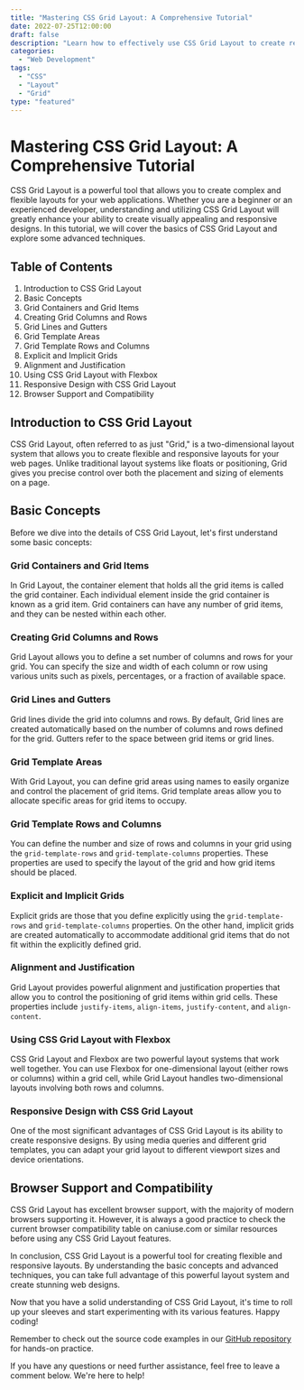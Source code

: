 ```yaml
--- 
title: "Mastering CSS Grid Layout: A Comprehensive Tutorial"
date: 2022-07-25T12:00:00 
draft: false 
description: "Learn how to effectively use CSS Grid Layout to create responsive and flexible layouts for your web applications."
categories: 
  - "Web Development"
tags: 
  - "CSS"
  - "Layout"
  - "Grid"
type: "featured"
--- 
```


# Mastering CSS Grid Layout: A Comprehensive Tutorial

CSS Grid Layout is a powerful tool that allows you to create complex and flexible layouts for your web applications. Whether you are a beginner or an experienced developer, understanding and utilizing CSS Grid Layout will greatly enhance your ability to create visually appealing and responsive designs. In this tutorial, we will cover the basics of CSS Grid Layout and explore some advanced techniques.

## Table of Contents

1. Introduction to CSS Grid Layout
2. Basic Concepts
3. Grid Containers and Grid Items
4. Creating Grid Columns and Rows
5. Grid Lines and Gutters
6. Grid Template Areas
7. Grid Template Rows and Columns
8. Explicit and Implicit Grids
9. Alignment and Justification
10. Using CSS Grid Layout with Flexbox
11. Responsive Design with CSS Grid Layout
12. Browser Support and Compatibility

## Introduction to CSS Grid Layout

CSS Grid Layout, often referred to as just "Grid," is a two-dimensional layout system that allows you to create flexible and responsive layouts for your web pages. Unlike traditional layout systems like floats or positioning, Grid gives you precise control over both the placement and sizing of elements on a page.

## Basic Concepts

Before we dive into the details of CSS Grid Layout, let's first understand some basic concepts:

### Grid Containers and Grid Items

In Grid Layout, the container element that holds all the grid items is called the grid container. Each individual element inside the grid container is known as a grid item. Grid containers can have any number of grid items, and they can be nested within each other.

### Creating Grid Columns and Rows

Grid Layout allows you to define a set number of columns and rows for your grid. You can specify the size and width of each column or row using various units such as pixels, percentages, or a fraction of available space.

### Grid Lines and Gutters

Grid lines divide the grid into columns and rows. By default, Grid lines are created automatically based on the number of columns and rows defined for the grid. Gutters refer to the space between grid items or grid lines.

### Grid Template Areas

With Grid Layout, you can define grid areas using names to easily organize and control the placement of grid items. Grid template areas allow you to allocate specific areas for grid items to occupy.

### Grid Template Rows and Columns

You can define the number and size of rows and columns in your grid using the `grid-template-rows` and `grid-template-columns` properties. These properties are used to specify the layout of the grid and how grid items should be placed.

### Explicit and Implicit Grids

Explicit grids are those that you define explicitly using the `grid-template-rows` and `grid-template-columns` properties. On the other hand, implicit grids are created automatically to accommodate additional grid items that do not fit within the explicitly defined grid.

### Alignment and Justification

Grid Layout provides powerful alignment and justification properties that allow you to control the positioning of grid items within grid cells. These properties include `justify-items`, `align-items`, `justify-content`, and `align-content`.

### Using CSS Grid Layout with Flexbox

CSS Grid Layout and Flexbox are two powerful layout systems that work well together. You can use Flexbox for one-dimensional layout (either rows or columns) within a grid cell, while Grid Layout handles two-dimensional layouts involving both rows and columns.

### Responsive Design with CSS Grid Layout

One of the most significant advantages of CSS Grid Layout is its ability to create responsive designs. By using media queries and different grid templates, you can adapt your grid layout to different viewport sizes and device orientations.

## Browser Support and Compatibility

CSS Grid Layout has excellent browser support, with the majority of modern browsers supporting it. However, it is always a good practice to check the current browser compatibility table on caniuse.com or similar resources before using any CSS Grid Layout features.

In conclusion, CSS Grid Layout is a powerful tool for creating flexible and responsive layouts. By understanding the basic concepts and advanced techniques, you can take full advantage of this powerful layout system and create stunning web designs.

Now that you have a solid understanding of CSS Grid Layout, it's time to roll up your sleeves and start experimenting with its various features. Happy coding!

Remember to check out the source code examples in our [GitHub repository](https://github.com/example/grid-layout-examples) for hands-on practice.

If you have any questions or need further assistance, feel free to leave a comment below. We're here to help!


